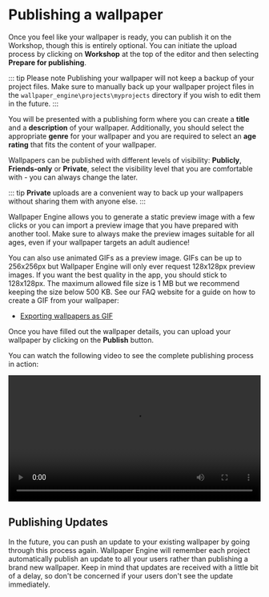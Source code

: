 # Publishing a wallpaper

Once you feel like your wallpaper is ready, you can publish it on the Workshop, though this is entirely optional. You can initiate the upload process by clicking on **Workshop** at the top of the editor and then selecting **Prepare for publishing**. 

::: tip Please note
Publishing your wallpaper will not keep a backup of your project files. Make sure to manually back up your wallpaper project files in the `wallpaper_engine\projects\myprojects` directory if you wish to edit them in the future.
:::

You will be presented with a publishing form where you can create a **title** and a **description** of your wallpaper. Additionally, you should select the appropriate **genre** for your wallpaper and you are required to select an **age rating** that fits the content of your wallpaper.

Wallpapers can be published with different levels of visibility: **Publicly**, **Friends-only** or **Private**, select the visibility level that you are comfortable with - you can always change the later.

::: tip
 **Private** uploads are a convenient way to back up your wallpapers without sharing them with anyone else.
:::

Wallpaper Engine allows you to generate a static preview image with a few clicks or you can import a preview image that you have prepared with another tool. Make sure to always make the preview images suitable for all ages, even if your wallpaper targets an adult audience!

You can also use animated GIFs as a preview image. GIFs can be up to 256x256px but Wallpaper Engine will only ever request 128x128px preview images. If you want the best quality in the app, you should stick to 128x128px. The maximum allowed file size is 1 MB but we recommend keeping the size below 500 KB. See our FAQ website for a guide on how to create a GIF from your wallpaper:

* [Exporting wallpapers as GIF](https://help.wallpaperengine.io/functionality/export.html)

Once you have filled out the wallpaper details, you can upload your wallpaper by clicking on the **Publish** button.

You can watch the following video to see the complete publishing process in action:

<video width="100%" controls>
  <source src="/videos/publish.mp4" type="video/mp4">
  Your browser does not support the video tag.
</video>

## Publishing Updates

In the future, you can push an update to your existing wallpaper by going through this process again. Wallpaper Engine will remember each project automatically publish an update to all your users rather than publishing a brand new wallpaper. Keep in mind that updates are received with a little bit of a delay, so don't be concerned if your users don't see the update immediately.